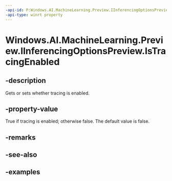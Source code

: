 ```yaml
---
-api-id: P:Windows.AI.MachineLearning.Preview.IInferencingOptionsPreview.IsTracingEnabled
-api-type: winrt property
---
```


<!-- Property syntax.
public bool IsTracingEnabled { get;  set; }
-->

# Windows.AI.MachineLearning.Preview.IInferencingOptionsPreview.IsTracingEnabled

## -description
Gets or sets whether tracing is enabled. 

## -property-value
True if tracing is enabled; otherwise false. The default value is false.

## -remarks

## -see-also

## -examples

